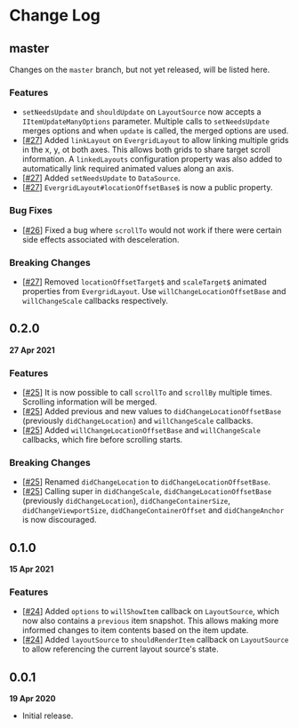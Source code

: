 # Change Log

## master

Changes on the `master` branch, but not yet released, will be listed here.

### Features

-   `setNeedsUpdate` and `shouldUpdate` on `LayoutSource` now accepts a `IItemUpdateManyOptions` parameter. Multiple calls to `setNeedsUpdate` merges options and when `update` is called, the merged options are used.
-   [[#27](https://github.com/diatche/evergrid/pull/27)] Added `linkLayout` on `EvergridLayout` to allow linking multiple grids in the x, y, ot both axes. This allows both grids to share target scroll information. A `linkedLayouts` configuration property was also added to automatically link required animated values along an axis.
-   [[#27](https://github.com/diatche/evergrid/pull/27)] Added `setNeedsUpdate` to `DataSource`.
-   [[#27](https://github.com/diatche/evergrid/pull/27)] `EvergridLayout#locationOffsetBase$` is now a public property.

### Bug Fixes

-   [[#26](https://github.com/diatche/evergrid/pull/26)] Fixed a bug where `scrollTo` would not work if there were certain side effects associated with desceleration.

### Breaking Changes

-   [[#27](https://github.com/diatche/evergrid/pull/27)] Removed `locationOffsetTarget$` and `scaleTarget$` animated properties from `EvergridLayout`. Use `willChangeLocationOffsetBase` and `willChangeScale` callbacks respectively.

## 0.2.0

**27 Apr 2021**

### Features

-   [[#25](https://github.com/diatche/evergrid/pull/25)] It is now possible to call `scrollTo` and `scrollBy` multiple times. Scrolling information will be merged.
-   [[#25](https://github.com/diatche/evergrid/pull/25)] Added previous and new values to `didChangeLocationOffsetBase` (previously `didChangeLocation`) and `willChangeScale` callbacks.
-   [[#25](https://github.com/diatche/evergrid/pull/25)] Added `willChangeLocationOffsetBase` and `willChangeScale` callbacks, which fire before scrolling starts.

### Breaking Changes

-   [[#25](https://github.com/diatche/evergrid/pull/25)] Renamed `didChangeLocation` to `didChangeLocationOffsetBase`.
-   [[#25](https://github.com/diatche/evergrid/pull/25)] Calling super in `didChangeScale`, `didChangeLocationOffsetBase` (previously `didChangeLocation`), `didChangeContainerSize`, `didChangeViewportSize`, `didChangeContainerOffset` and `didChangeAnchor` is now discouraged.

## 0.1.0

**15 Apr 2021**

### Features

-   [[#24](https://github.com/diatche/evergrid/pull/24)] Added `options` to `willShowItem` callback on `LayoutSource`, which now also contains a `previous` item snapshot. This allows making more informed changes to item contents based on the item update.
-   [[#24](https://github.com/diatche/evergrid/pull/24)] Added `layoutSource` to `shouldRenderItem` callback on `LayoutSource` to allow referencing the current layout source's state.

## 0.0.1

**19 Apr 2020**

-   Initial release.
